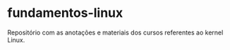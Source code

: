# fundamentos-linux
Repositório com as anotações e materiais dos cursos referentes ao kernel Linux.
